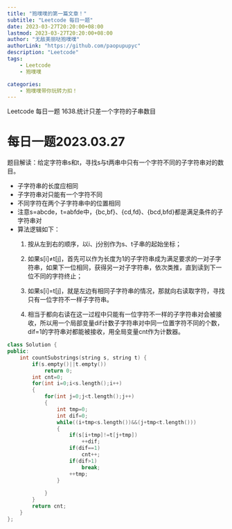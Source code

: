 ```yaml
---
title: "狍噗噗的第一篇文章！"
subtitle: "Leetcode 每日一题"
date: 2023-03-27T20:20:00+08:00
lastmod: 2023-03-27T20:20:00+08:00
author: "无敌美丽哒狍噗噗"
authorLink: "https://github.com/paopupupyc"
description: "Leetcode"
tags: 
    - Leetcode  
    - 狍噗噗

categories: 
    - 狍噗噗带你玩转力扣！
---
```


Leetcode 每日一题
1638.统计只差一个字符的子串数目
<!--more-->
# 每日一题2023.03.27

题目解读：给定字符串s和t，寻找s与t两串中只有一个字符不同的子字符串对的数目。

- 子字符串的长度应相同
- 子字符串对只能有一个字符不同
- 不同字符在两个子字符串中的位置相同
- 注意s=abcde，t=abfde中，{bc,bf}、{cd,fd}、{bcd,bfd}都是满足条件的子字符串对
- 算法逻辑如下：
  1. 按从左到右的顺序，以i、j分别作为s、t子串的起始坐标；
  
  2. 如果s[i]$\neq$t[j]，首先可以作为长度为1的子字符串成为满足要求的一对子字符串，如果下一位相同，获得另一对子字符串，依次类推，直到读到下一位不同的字符终止；
  
  3. 如果s[i]$=$t[j]，就是左边有相同子字符串的情况，那就向右读取字符，寻找只有一位字符不一样子字符串。
  
  4. 相当于都向右读在这一过程中只能有一位字符不一样的子字符串对会被接收，所以用一个局部变量dif计数子字符串对中同一位置字符不同的个数，dif=1的字符串对都能被接收，用全局变量cnt作为计数器。
  
```c++
class Solution {
public:
    int countSubstrings(string s, string t) {
        if(s.empty()||t.empty())
            return 0;
        int cnt=0;
        for(int i=0;i<s.length();i++)
        {
            for(int j=0;j<t.length();j++)
            {
                int tmp=0;
                int dif=0;
                while((i+tmp<s.length())&&(j+tmp<t.length()))
                {
                    if(s[i+tmp]!=t[j+tmp])
                        ++dif;
                    if(dif==1)
                        cnt++;
                    if(dif>1)
                        break;
                    ++tmp;
                }
                
            }
        }
        return cnt;
    }
};
```



